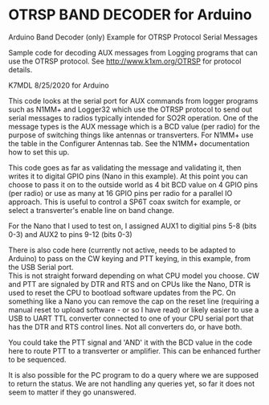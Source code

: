 # OTRSP BAND DECODER for Arduino
Arduino Band Decoder (only) Example for OTRSP Protocol Serial Messages

Sample code for decoding AUX messages from Logging programs that can use the OTRSP protocol.
See http://www.k1xm.org/OTRSP for protocol details.
   
   K7MDL 8/25/2020 for Arduino 
   
   This code looks at the serial port for AUX commands from logger programs such as N1MM+ and Logger32 
   which use the OTRSP protocol to send out serial messages to radios typically intended for SO2R operation. 
   One of the message types is the AUX message which is a BCD value (per radio) for the purpose of switching 
   things like antennas or transverters. For N1MM+ use the table in the Configurer Antennas tab. See the N1MM+
   documentation how to set this up.  
   
   This code goes as far as validating the message and validating it, then writes it to digital GPIO pins (Nano in this example). 
   At this point you can choose to pass it on to the outside world as 4 bit BCD value on 4 GPIO pins (per radio) 
   or use as many at 16 GPIO pins per radio for a parallel IO approach. This is useful to control a SP6T coax 
   switch for example, or select a transverter's enable line on band change.
   
   For the Nano that I used to test on, I assigned AUX1 to digitial pins 5-8 (bits 0-3) and AUX2 to pins 9-12 (bits 0-3)
   
   There is also code here (currently not active, needs to be adapted to Arduino) to pass on the CW keying and PTT keying,
   in this example, from the USB Serial port.  
   This is not straight forward depending on what CPU model you choose. CW and PTT are signaled by DTR and RTS
   and on CPUs like the Nano, DTR is used to reset the CPU to bootload software updates from the PC.
   On something like a Nano you can remove the cap on the reset line (requiring a manual reset to upload software - or so I have read)
   or likely easier to use a USB to UART TTL converter connected to one of your CPU serial port that has the DTR
   and RTS control lines. Not all converters do, or have both.
   
   You could take the PTT signal and 'AND' it with the BCD value in the code here to route PTT to a transverter 
   or amplifier. This can be enhanced further to be sequenced.
 
   It is also possible for the PC program to do a query where we are supposed to return the status. 
   We are not handling any queries yet, so far it does not seem to matter if they go unanswered.
